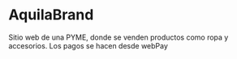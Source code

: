 # AquilaBrand

Sitio web de una PYME, donde se venden productos como ropa y accesorios.
Los pagos se hacen desde webPay
